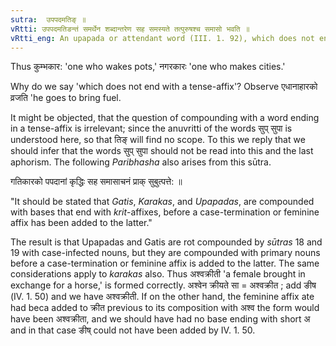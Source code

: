```yaml
---
sutra:  उपपदमतिङ् ॥
vRtti: उपपदमतिङन्तं समर्थेन शब्दान्तरेण सह समस्यते तत्पुरुषश्च समासो भवति ॥
vRtti_eng: An upapada or attendant word (III. 1. 92), which does not end with a tense-affix (III. 4. 78) is in variably compounded with that with which it is in construction. The compound thus formed is _Tat-purusha_. 
---
```

Thus कुम्भकार: 'one who wakes pots,' नगरकारः 'one who makes cities.' 

Why do we say 'which does not end with a tense-affix'? Observe एधानाहारको व्रजति 'he goes to bring fuel.
 
It might be objected, that the question of compounding with a word ending in a tense-affix is irrelevant; since the anuvritti of the words सुप् सुपा is understood here, so that तिङ्  will find no scope. To this we reply that we should infer that the words सुप् सुपा should not be read into this and the last aphorism. The following _Paribhasha_ also arises from this sūtra. 

गतिकारको पपदानां कृद्धिः सह समासाचनं प्राक् सुबुत्पत्ते: ॥ 

"It should be stated that _Gatis_, _Karakas_, and _Upapadas_, are compounded with bases that end with _krit_-affixes, before a case-termination or feminine affix has been added to the latter."
 
The result is that Upapadas and Gatis are rot compounded by _sūtras_ 18 and 19 with case-infected nouns, but they are compounded with primary nouns before a case-termination or feminine affix is added to the latter. The same considerations apply to _karakas_ also. Thus अश्वक्रीती 'a female brought in exchange for a horse,' is formed correctly. अश्वेन क्रीयते सा = अश्वक्रीत ; add ङीष (IV. 1. 50) and we have अश्वक्रीती. If on the other hand, the feminine affix ate had beca added to क्रीत previous to its composition with अश्व the form would have been अश्वक्रीता, and we should have had no base ending with short अ and in that case ङीष् could not have been added by IV. 1. 50. 